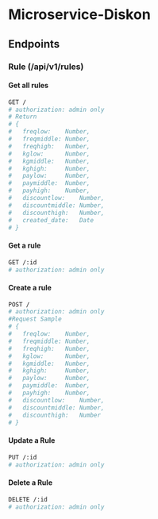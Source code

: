 # Microservice-Diskon
## Endpoints

### Rule (/api/v1/rules)

#### Get all rules
```bash
GET / 
# authorization: admin only
# Return
# {
#   freqlow:    Number,
#   freqmiddle: Number,
#   freqhigh:   Number,
#   kglow:      Number,
#   kgmiddle:   Number,
#   kghigh:     Number,
#   paylow:     Number,
#   paymiddle:  Number,
#   payhigh:    Number,
#   discountlow:    Number,
#   discountmiddle: Number,
#   discounthigh:   Number,
#   created_date:   Date
# }
```

#### Get a rule
```bash
GET /:id
# authorization: admin only
```

#### Create a rule
```bash
POST /
# authorization: admin only
#Request Sample
# {
#   freqlow:    Number,
#   freqmiddle: Number,
#   freqhigh:   Number,
#   kglow:      Number,
#   kgmiddle:   Number,
#   kghigh:     Number,
#   paylow:     Number,
#   paymiddle:  Number,
#   payhigh:    Number,
#   discountlow:    Number,
#   discountmiddle: Number,
#   discounthigh:   Number
# }
```

#### Update a Rule
```bash
PUT /:id
# authorization: admin only
```

#### Delete a Rule
```bash
DELETE /:id
# authorization: admin only
```